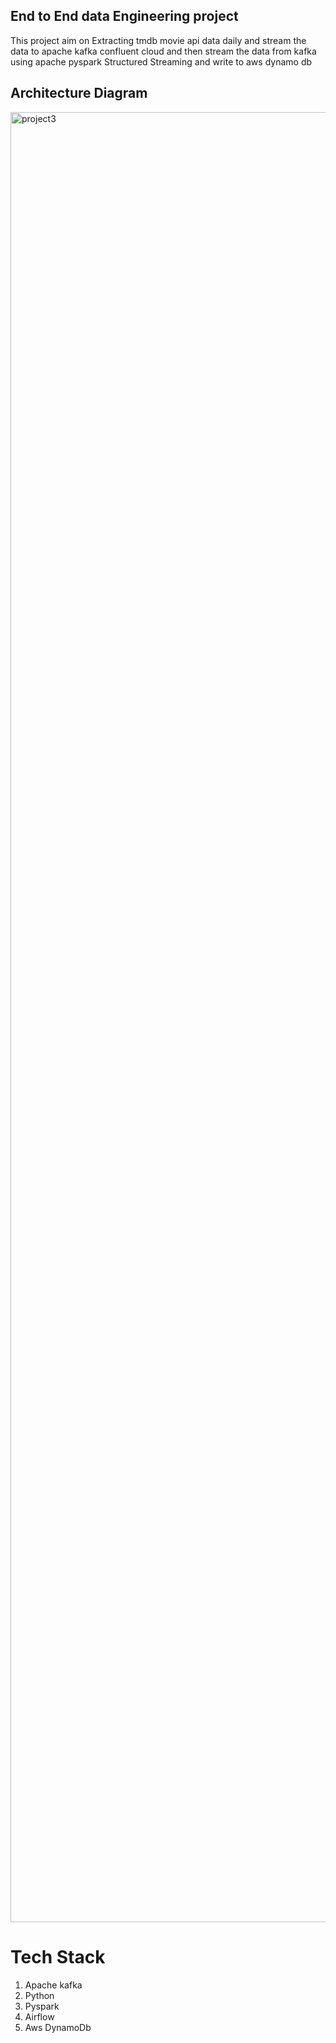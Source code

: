 ## End to End data Engineering project 
This project aim on Extracting  tmdb movie api data daily and stream the data  to apache kafka confluent cloud and then stream the data from kafka using apache pyspark Structured Streaming and write to aws dynamo db

## Architecture Diagram
<img width="2896" alt="project3" src="https://github.com/owolabi-develop/latest-movie-data-stream-end-to-end-data-engineering/assets/94055941/38f1bc6d-10d4-495c-a1bd-2847f43ebbf3">



# Tech Stack
1. Apache kafka
2. Python
3. Pyspark
4. Airflow
5. Aws DynamoDb
